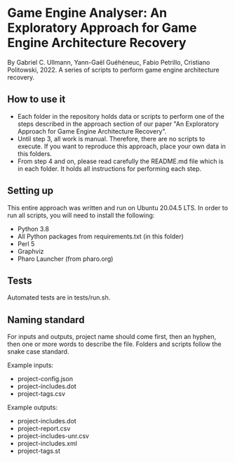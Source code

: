 # Game Engine Analyser: An Exploratory Approach for Game Engine Architecture Recovery
By Gabriel C. Ullmann, Yann-Gaël Guéhéneuc, Fabio Petrillo, Cristiano Politowski, 2022. A series of scripts to perform game engine architecture recovery.

## How to use it
- Each folder in the repository holds data or scripts to perform one of the steps described in the approach section of our paper "An Exploratory Approach for Game Engine Architecture Recovery".
- Until step 3, all work is manual. Therefore, there are no scripts to execute. If you want to reproduce this approach, place your own data in this folders.
- From step 4 and on, please read carefully the README.md file which is in each folder. It holds all instructions for performing each step.

## Setting up
This entire approach was written and run on Ubuntu 20.04.5 LTS. In order to run all scripts, you will need to install the following:
- Python 3.8
- All Python packages from requirements.txt (in this folder)
- Perl 5
- Graphviz
- Pharo Launcher (from pharo.org)

## Tests
Automated tests are in tests/run.sh.

## Naming standard
For inputs and outputs, project name should come first, then an hyphen, then one or more words to describe the file. Folders and scripts follow the snake case standard.

Example inputs:
- project-config.json
- project-includes.dot
- project-tags.csv

Example outputs:
- project-includes.dot
- project-report.csv
- project-includes-unr.csv
- project-includes.xml
- project-tags.st
